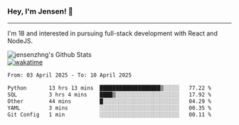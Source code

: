 ### Hey, I'm Jensen! 👋

---

I'm 18 and interested in pursuing full-stack development with React and NodeJS.

![jensenzhng's Github Stats](https://github-readme-stats.vercel.app/api?username=jensenzhng&theme=dark&show_icons=true&count_private=true)
<br />
[![wakatime](https://wakatime.com/badge/user/cbfc263d-3611-4e36-8278-8fad45fe3f62.svg)](https://wakatime.com/@cbfc263d-3611-4e36-8278-8fad45fe3f62)

<!--START_SECTION:waka-->

```txt
From: 03 April 2025 - To: 10 April 2025

Python       13 hrs 13 mins  ███████████████████▒░░░░░   77.22 %
SQL          3 hrs 4 mins    ████▒░░░░░░░░░░░░░░░░░░░░   17.92 %
Other        44 mins         █░░░░░░░░░░░░░░░░░░░░░░░░   04.29 %
YAML         3 mins          ░░░░░░░░░░░░░░░░░░░░░░░░░   00.35 %
Git Config   1 min           ░░░░░░░░░░░░░░░░░░░░░░░░░   00.11 %
```

<!--END_SECTION:waka-->
